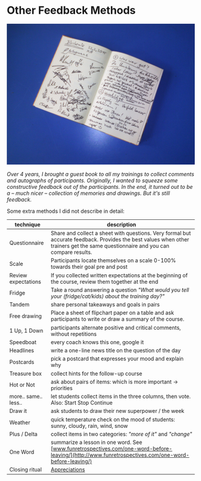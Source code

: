 
# Other Feedback Methods

![guest book](../images/guestbook.jpg)

*Over 4 years, I brought a guest book to all my trainings to collect comments and autographs of participants. Originally, I wanted to squeeze some constructive feedback out of the participants. In the end, it turned out to be a – much nicer – collection of memories and drawings. But it's still feedback.*

Some extra methods I did not describe in detail:

| technique | description |
|-----------|-------------|
| Questionnaire | Share and collect a sheet with questions. Very formal but accurate feedback. Provides the best values when other trainers get the same questionnaire and you can compare results. |
| Scale | Participants locate themselves on a scale 0-100% towards their goal pre and post |
| Review expectations | If you collected written expectations at the beginning of the course, review them together at the end |
| Fridge | Take a round answering a question *"What would you tell your (fridge/cat/kids) about the training day?"* |
| Tandem | share personal takeaways and goals in pairs |
| Free drawing | Place a sheet of flipchart paper on a table and ask participants to write or draw a summary of the course. |
| 1 Up, 1 Down | participants alternate positive and critical comments, without repetitions |
| Speedboat | every coach knows this one, google it |
| Headlines	| write a one-line news title on the question of the day |
| Postcards | pick a postcard that expresses your mood and explain why |
| Treasure box | collect hints for the follow-up course |
| Hot or Not | ask about pairs of items: which is more important -> priorities |
| more.. same.. less..  | let students collect items in the three columns, then vote. Also: Start Stop Continue |
| Draw it  | ask students to draw their new superpower / the week  |
| Weather  | quick temperature check on the mood of students: sunny, cloudy, rain, wind, snow |
| Plus / Delta  | collect items in two categories: *"more of it"* and *"change"* |
| One Word | summarize a lesson in one word. See [www.funretrospectives.com/one-word-before-leaving/](http://www.funretrospectives.com/one-word-before-leaving/) |
| Closing ritual | [Appreciations](https://luis-goncalves.com/agile-retrospective-appreciations/) |
